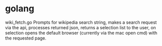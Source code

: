 # golang

wiki_fetch.go
Prompts for wikipedia search string, makes a search request via the api, processes returned json, returns a selection list to the user, on selection opens the default browser (currently via the mac open cmd) with the requested page.
